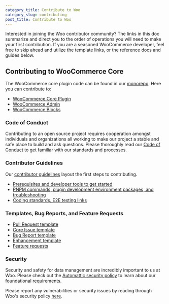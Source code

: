 ```yaml
---
category_title: Contribute to Woo 
category_slug: contributing
post_title: Contribute to Woo
---
```


Interested in joining the Woo contributor community? The links in this doc summarize and direct you to the order of operations you will need to make your first contribution. If you are a seasoned WooCommerce developer, feel free to skip ahead and utilize the template links, or the reference docs and guides below.

## Contributing to WooCommerce Core

The WooCommerce core plugin code can be found in our [monorepo](https://github.com/woocommerce/woocommerce). Here you can contribute to: 

- [WooCommerce Core Plugin](https://github.com/woocommerce/woocommerce/tree/trunk/plugins/woocommerce)
- [WooCommerce Admin](https://github.com/woocommerce/woocommerce/tree/trunk/plugins/woocommerce-admin)
- [WooCommerce Blocks](https://github.com/woocommerce/woocommerce/tree/trunk/plugins/woocommerce-blocks) 

### Code of Conduct

Contributing to an open source project requires cooperation amongst individuals and organizations all working to make our project a stable and safe place to build and ask questions. Please thoroughly read our [Code of Conduct](https://github.com/woocommerce/woocommerce/blob/trunk/SECURITY.md) to get familiar with our standards and processes.

### Contributor Guidelines

Our [contributor guidelines](https://github.com/woocommerce/woocommerce/blob/trunk/.github/CONTRIBUTING.md) layout the first steps to contributing.

- [Prerequisites and developer tools to get started](https://github.com/woocommerce/woocommerce/blob/trunk/README.md#getting-started)
- [PNPM commands, plugin development environment packages, and troubleshooting](https://github.com/woocommerce/woocommerce/blob/trunk/DEVELOPMENT.md)
- [Coding standards, E2E testing links](https://github.com/woocommerce/woocommerce/blob/trunk/.github/CONTRIBUTING.md) 

### Templates, Bug Reports, and Feature Requests

- [Pull Request template](https://github.com/woocommerce/woocommerce/blob/trunk/.github/PULL_REQUEST_TEMPLATE.md)
- [Core Issue template](https://github.com/woocommerce/woocommerce/blob/trunk/.github/ISSUE_TEMPLATE.md)
- [Bug Report template](https://github.com/woocommerce/woocommerce/blob/trunk/.github/ISSUE_TEMPLATE/1-bug-report.yml)
- [Enhancement template](https://github.com/woocommerce/woocommerce/blob/trunk/.github/ISSUE_TEMPLATE/2-enhancement.yml)
- [Feature requests](https://woocommerce.com/feature-requests/woocommerce/)

### Security

Security and safety for data management are incredibly important to us at Woo. Please check out the [Automattic security policy](https://automattic.com/security/) to learn about our foundational requirements.

Please report any vulnerabilities or security issues by reading through Woo's security policy [here](https://github.com/woocommerce/woocommerce/blob/trunk/SECURITY.md).





